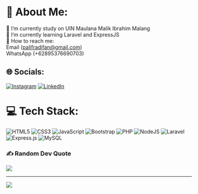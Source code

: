 # 💫 About Me:
🔭 I’m currently study on UIN Maulana Malik Ibrahim Malang<br>🌱 I’m currently learning Laravel and ExpressJS<br>💬 How to reach me:<br>Email (palifradifan@gmail.com)<br>WhatsApp (+62895376690703) 

## 🌐 Socials:
[![Instagram](https://img.shields.io/badge/Instagram-%23E4405F.svg?logo=Instagram&logoColor=white)](https://instagram.com/alif_radifan) [![LinkedIn](https://img.shields.io/badge/LinkedIn-%230077B5.svg?logo=linkedin&logoColor=white)](https://linkedin.com/in/alif-radifan-piandy-b16b73248) 

# 💻 Tech Stack:
![HTML5](https://img.shields.io/badge/HTML5-%23E34F26.svg?style=flat-square&logo=html5&logoColor=white) ![CSS3](https://img.shields.io/badge/CSS3-1572B6?style=flat-square&logo=css3&logoColor=white) ![JavaScript](https://img.shields.io/badge/JavaScript-323330?style=flat-square&logo=javascript&logoColor=F7DF1E) ![Bootstrap](https://img.shields.io/badge/Bootstrap-%23563D7C.svg?style=flat-square&logo=bootstrap&logoColor=white) ![PHP](https://img.shields.io/badge/PHP-%23777BB4.svg?style=flat-square&logo=php&logoColor=white) ![NodeJS](https://img.shields.io/badge/node.js-6DA55F?style=flat-square&logo=node.js&logoColor=white) ![Laravel](https://img.shields.io/badge/Laravel-FF2D20?style=flat-square&logo=laravel&logoColor=white) ![Express.js](https://img.shields.io/badge/ExpressJS-%23404d59.svg?style=flat-square&logo=express&logoColor=%2361DAFB) ![MySQL](https://img.shields.io/badge/MySQL-%2300f.svg?style=flat-square&logo=mysql&logoColor=white)

### ✍️ Random Dev Quote
![](https://quotes-github-readme.vercel.app/api?type=horizontal&theme=dark)

---
[![](https://visitcount.itsvg.in/api?id=mpratama17&icon=0&color=1)](https://visitcount.itsvg.in)

<!-- Proudly created with GPRM ( https://gprm.itsvg.in ) -->
